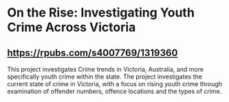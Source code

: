 # On the Rise: Investigating Youth Crime Across Victoria

## https://rpubs.com/s4007769/1319360

This project investigates Crime trends in Victoria, Australia, and more specifically youth crime within the state. The project investigates the current state of crime in Victoria, with a focus on rising youth crime through examination of offender numbers, offence locations and the types of crime.

